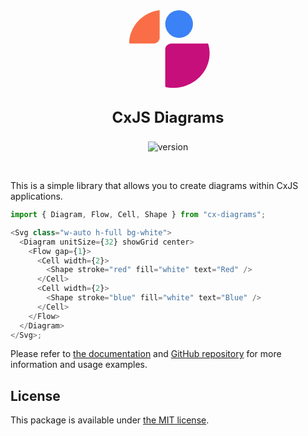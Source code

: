 <br />

<p align="center">
  <a href="https://diagrams.cxjs.io">
    <svg width="142" viewBox="0 0 32 32" fill="none" xmlns="http://www.w3.org/2000/svg">
            <g clip-path="url(#a)">
               <path d="M25 7a5 5 0 1 1-10 0 5 5 0 0 1 10 0Z" fill="#3B82F6" />
               <g filter="url(#b)">
                  <path
                     fill-rule="evenodd"
                     clip-rule="evenodd"
                     d="M17.876 30C25.124 30 31 24.437 31 17.575c0-1.123-.157-2.21-.452-3.245a.472.472 0 0 0-.462-.33H17.273C16.018 14 15 14.964 15 16.152v13.18c0 .215.158.403.382.444.808.147 1.641.224 2.494.224Z"
                     fill="#C60F7B"
                  />
               </g>
               <path
                  fill-rule="evenodd"
                  clip-rule="evenodd"
                  d="M2.306 14A.302.302 0 0 1 2 13.691C2.232 7.743 6.773 2.876 12.652 2.003A.302.302 0 0 1 13 2.3v9.573C13 13.048 12.028 14 10.83 14H2.305Z"
                  fill="#F96E46"
               />
            </g>
            <defs>
               <clipPath id="a">
                  <path fill="#fff" d="M0 0h32v32H0z" />
               </clipPath>
               <filter
                  id="b"
                  x="15"
                  y="14"
                  width="16"
                  height="16"
                  filterUnits="userSpaceOnUse"
                  color-interpolation-filters="sRGB"
               >
                  <feFlood flood-opacity="0" result="BackgroundImageFix" />
                  <feColorMatrix
                     in="SourceAlpha"
                     values="0 0 0 0 0 0 0 0 0 0 0 0 0 0 0 0 0 0 127 0"
                     result="hardAlpha"
                  />
                  <feOffset />
                  <feComposite in2="hardAlpha" operator="out" />
                  <feColorMatrix values="0 0 0 0 0 0 0 0 0 0 0 0 0 0 0 0 0 0 0.25 0" />
                  <feBlend in2="BackgroundImageFix" result="effect1_dropShadow_32_75" />
                  <feBlend in="SourceGraphic" in2="effect1_dropShadow_32_75" result="shape" />
               </filter>
            </defs>
         </svg>
  </a>
</p>

<p align="center" style="font-weight: bold; font-size: 24px">
CxJS Diagrams
</p>

<p align="center">
    <img src="https://img.shields.io/npm/v/cx-diagrams" alt="version" /> 
</p>

<br />

This is a simple library that allows you to create diagrams within CxJS applications.

```js
import { Diagram, Flow, Cell, Shape } from "cx-diagrams";

<Svg class="w-auto h-full bg-white">
  <Diagram unitSize={32} showGrid center>
    <Flow gap={1}>
      <Cell width={2}>
        <Shape stroke="red" fill="white" text="Red" />
      </Cell>
      <Cell width={2}>
        <Shape stroke="blue" fill="white" text="Blue" />
      </Cell>
    </Flow>
  </Diagram>
</Svg>;
```

Please refer to [the documentation](https://diagrams.cxjs.io) and [GitHub repository](https://github.com/codaxy/cx-diagrams) for more information and usage examples.

## License

This package is available under [the MIT license](./LICENSE.md).
